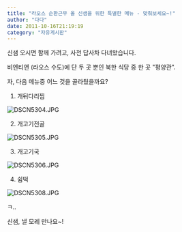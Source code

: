 ```yaml
---
title: "라오스 순환근무 올 신샘을 위한 특별한 메뉴 - 맞춰보세요~!"
author: "다다"
date: 2011-10-16T21:19:19
category: "자유게시판"
---
```


신샘 오시면 함께 가려고, 사전 답사차 다녀왔습니다.

비엔티앤 (라오스 수도)에 단 두 곳 뿐인 북한 식당 중 한 곳 \"평양관\".

자, 다음 메뉴중 어느 것을 골라뒀을까요?

1. 개뒤다리찜

![DSCN5304.JPG](/files/attach/images/1182/081/012/8d849876d7a1a2ccb6d41f4bcb945449.JPG)

2. 개고기전골

![DSCN5305.JPG](/files/attach/images/1182/081/012/327a752b2601dd121d9d1539d1a65132.JPG)

3. 개고기국

![DSCN5306.JPG](/files/attach/images/1182/081/012/42362fd1866a9365a773cac7d7e224fe.JPG)

4. 쉼떡

![DSCN5308.JPG](/files/attach/images/1182/081/012/668b3beaf5a055d9946c20990224d1a3.JPG)

ㅋ..

신샘, 낼 모레 만나요~!
